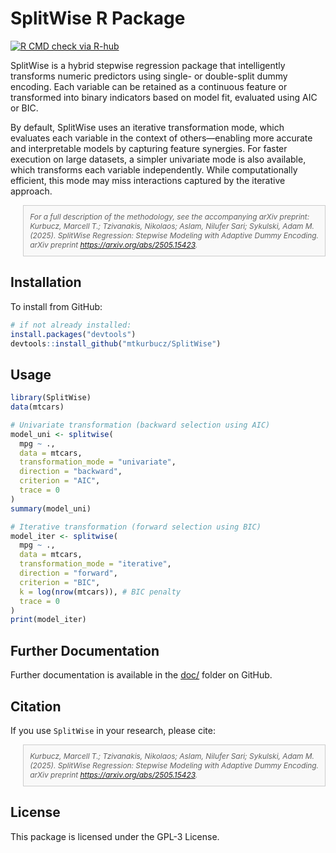 
<!-- README.md is generated from README.Rmd. Please edit that file -->

# SplitWise R Package

<!-- badges: start -->
[![R CMD check via R-hub](https://github.com/mtkurbucz/SplitWise/actions/workflows/rhub.yaml/badge.svg)](https://github.com/mtkurbucz/SplitWise/actions/workflows/rhub.yaml)
<!-- badges: end -->

SplitWise is a hybrid stepwise regression package that intelligently transforms numeric predictors using single- or double-split dummy encoding. Each variable can be retained as a continuous feature or transformed into binary indicators based on model fit, evaluated using AIC or BIC.

By default, SplitWise uses an iterative transformation mode, which evaluates each variable in the context of others—enabling more accurate and interpretable models by capturing feature synergies. For faster execution on large datasets, a simpler univariate mode is also available, which transforms each variable independently. While computationally efficient, this mode may miss interactions captured by the iterative approach.

<blockquote style="font-size: 85%; font-style: italic; border: 1px solid #ccc; padding: 10px; background-color: #f9f9f9;">
For a full description of the methodology, see the accompanying arXiv preprint: Kurbucz, Marcell T.; Tzivanakis, Nikolaos; Aslam, Nilufer Sari; Sykulski, Adam M. (2025). <i>SplitWise Regression: Stepwise Modeling with Adaptive Dummy Encoding.</i> arXiv preprint <a href="https://arxiv.org/abs/2505.15423">https://arxiv.org/abs/2505.15423</a>.
</blockquote>

## Installation

To install from GitHub:

```r
# if not already installed:
install.packages("devtools")
devtools::install_github("mtkurbucz/SplitWise")
```

## Usage

``` r
library(SplitWise)
data(mtcars)

# Univariate transformation (backward selection using AIC)
model_uni <- splitwise(
  mpg ~ .,
  data = mtcars,
  transformation_mode = "univariate",
  direction = "backward",
  criterion = "AIC",
  trace = 0
)
summary(model_uni)

# Iterative transformation (forward selection using BIC)
model_iter <- splitwise(
  mpg ~ .,
  data = mtcars,
  transformation_mode = "iterative",
  direction = "forward",
  criterion = "BIC",
  k = log(nrow(mtcars)), # BIC penalty
  trace = 0
)
print(model_iter)
```

## Further Documentation

Further documentation is available in the [doc/](https://github.com/mtkurbucz/SplitWise/tree/main/doc) folder on GitHub.

## Citation

If you use `SplitWise` in your research, please cite:

<blockquote style="font-size: 85%; font-style: italic; border: 1px solid #ccc; padding: 10px; background-color: #f9f9f9;">
Kurbucz, Marcell T.; Tzivanakis, Nikolaos; Aslam, Nilufer Sari; Sykulski, Adam M. (2025). <i>SplitWise Regression: Stepwise Modeling with Adaptive Dummy Encoding.</i> arXiv preprint <a href="https://arxiv.org/abs/2505.15423">https://arxiv.org/abs/2505.15423</a>.
</blockquote>

## License

This package is licensed under the GPL-3 License.
